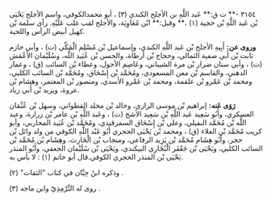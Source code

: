 ٣١٥٤ -** ت ق:** عَبد اللَّهِ بن الأجلح الكندي (٣) ، أبو محمدالكوفي، واسم الأجلح يَحْيَى بْن عَبد اللَّهِ بْن حجية (١) ،** وقيل:** ابْن مُعَاوِيَة، والأجلح لقب غلب عَلَيْهِ. رأى سلمة بْن كهيل أبيض الرأس واللحية.

**وروى عن:** أَبِيهِ الأجلح بْن عَبد اللَّهِ الكندي، وإسماعيل بْن مُسْلِم الْمَكِّي (ت) ، وأبي حازم ثابت بْن أَبي صفية الثمالي، وحجاج بْن أرطاة، والحسن بْن عُبَيد اللَّه، وسُلَيْمان الأَعْمَش (ت) ، وأبي سنان ضرار بْن مرة الشيباني، وعَاصِم الأحول، وعطاء بْن السائب (ق) ، وعمار الدهني، والقاسم بْن معن المسعودي، ومُحَمَّد بْن إِسْحَاق، ومُحَمَّد بْن السائب الكلبي، ومحمد بْن عَمْرو بْن علقمة، ومحمد بْن عَمْرو الأسدي، ومنصور بْن المعتمر، وهشام بْن عروة، ويزيد بْن أَبي زياد.

**رَوَى عَنه:** إبراهيم بْن موسى الرازي، وخالد بْن مخلد القطواني، وسهل بْن عُثْمَان العسكري، وأَبُو سَعِيد عَبد اللَّهِ بْن سَعِيد الأشج (ت) ، وعَبد اللَّهِ بْن عامر بْن زرارة، وعبد اللَّه بْن مُحَمَّد النفيلي، وعلي بْن إِسْحَاق السمرقندي، ومُحَمَّد بْن عُبَيد المحاربي، وأبو كريب مُحَمَّد بْن العلاء (ق) ، ومحمد بْن يَحْيَى الحجري أَبُو عَبْد اللَّهِ الكوفي من ولد وائل بْن حجر، وأَبُو هِشَام مُحَمَّد بْن يَزِيد الرفاعي، ومنجاب بْن الْحَارِث، وهِشَام بْن مُحَمَّد بْن السائب الكلبي، ويَحْيَى بْن جَعْفَر الْبُخَارِي البيكندي، ويَحْيَى بْن سُلَيْمان الجعفي، وأَبُو المنذر يَحْيَى بْن المنذر الحجري الكوفي.قال أبو حاتم (١) : لا بأس به.

وذكره ابنُ حِبَّان في كتاب "الثقات" (٢) .

روى له التِّرْمِذِيّ وابن ماجه (٣) .